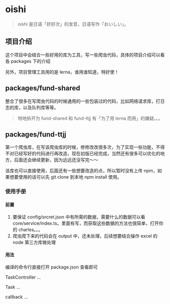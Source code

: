 # oishi

> oishi 是日语「好好次」的发音，日语写作「おいしい」。

## 项目介绍

这个项目中会结合一些好用的库为工具，写一些爬虫代码，具体的项目介绍可以看各 packages 下的介绍

另外，项目管理工具用的是 lerna，谁用谁知道，特好使！

## packages/fund-shared

整合了很多在写爬虫代码的时候通用的一些包装过的代码，比如网络请求库，打日志的库，以及队列库等等。

> 特地拆开为 fund-shared 和 fund-ttjj 有「为了用 lerna 而用」的嫌疑。。。

## packages/fund-ttjj

第一个爬虫库，在写该爬虫库的时候，修修改改很多次，为了实现一些功能，不得不对已经写好的代码进行再改造，现在初版已经完成，当然还有很多可以优化的地方，后面还会继续更新，因为远远还没写完～～

该库也可以直接使用，后面还有一些想要改造的点，所以暂时没有上传 npm，如果想要使用的话可以先 git clone 到本地 npm install 使用。

### 使用手册

#### 前置

1. 要保证 config/srcret.json 中有所需的数据，需要什么的数据可以看 core/service/index.ts，里面有写，而获取这些数据的方法也很简单，打开你的 charles。。。
2. 爬虫爬下来的代码会在 output 中，还未处理，后续想要结合操作 excel 的 node 第三方库做处理

#### 用法

编译的命令行直接打开 package.json 查看即可

TaskController
...

Task
...

callback
...
